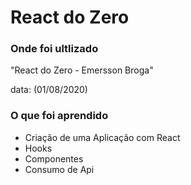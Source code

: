 
# React do Zero

### Onde foi ultlizado

"React do Zero - Emersson Broga"

data: (01/08/2020)

### O que foi aprendido

- Criação de uma Aplicação com React
- Hooks
- Componentes
- Consumo de Api
